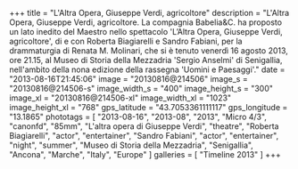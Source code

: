 +++
title = "L'Altra Opera, Giuseppe Verdi, agricoltore"
description = "L'Altra Opera, Giuseppe Verdi, agricoltore. La compagnia Babelia&C. ha proposto un lato inedito del Maestro nello spettacolo 'L’Altra Opera, Giuseppe Verdi, agricoltore', di e con Roberta Biagiarelli e Sandro Fabiani, per la drammaturgia di Renata M. Molinari, che si è tenuto venerdì 16 agosto 2013, ore 21.15, al Museo di Storia della Mezzadria 'Sergio Anselmi' di Senigallia, nell'ambito della nona edizione della rassegna 'Uomini e Paesaggi'."
date = "2013-08-16T21:45:06"
image = "20130816@214506"
image_s = "20130816@214506-s"
image_width_s = "400"
image_height_s = "300"
image_xl = "20130816@214506-xl"
image_width_xl = "1023"
image_height_xl = "768"
gps_latitude = "43.7053361111117"
gps_longitude = "13.1865"
phototags = [ "2013-08-16", "2013-08", "2013", "Micro 4/3", "canonfd", "85mm", "L'altra opera di Giuseppe Verdi", "theatre", "Roberta Biagiarelli", "actor", "entertainer", "Sandro Fabiani", "actor", "entertainer", "night", "summer", "Museo di Storia della Mezzadria", "Senigallia", "Ancona", "Marche", "Italy", "Europe" ]
galleries = [ "Timeline 2013" ]
+++
